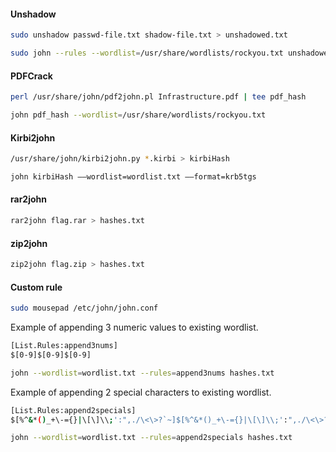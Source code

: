 #### Unshadow
```bash - kali
sudo unshadow passwd-file.txt shadow-file.txt > unshadowed.txt
```

```bash - kali
sudo john --rules --wordlist=/usr/share/wordlists/rockyou.txt unshadowed.txt
```

#### PDFCrack
```bash - kali
perl /usr/share/john/pdf2john.pl Infrastructure.pdf | tee pdf_hash
```

```bash - kali
john pdf_hash --wordlist=/usr/share/wordlists/rockyou.txt
```

#### Kirbi2john 
```bash - kali
/usr/share/john/kirbi2john.py *.kirbi > kirbiHash
```

```bash - kali
john kirbiHash ––wordlist=wordlist.txt ––format=krb5tgs
```

#### rar2john
```bash - kali
rar2john flag.rar > hashes.txt
```

#### zip2john
```bash - kali
zip2john flag.zip > hashes.txt
```

#### Custom rule
```bash - kali
sudo mousepad /etc/john/john.conf
```

Example of appending 3 numeric values to existing wordlist.
```bash - kali
[List.Rules:append3nums]
$[0-9]$[0-9]$[0-9]
```

```bash - kali
john --wordlist=wordlist.txt --rules=append3nums hashes.txt
```

Example of appending 2 special characters to existing wordlist.
```bash - kali
[List.Rules:append2specials]
$[%^&*()_+\-={}|\[\]\\;':",./\<\>?`~]$[%^&*()_+\-={}|\[\]\\;':",./\<\>?`~]
```

```bash - kali
john --wordlist=wordlist.txt --rules=append2specials hashes.txt
```
